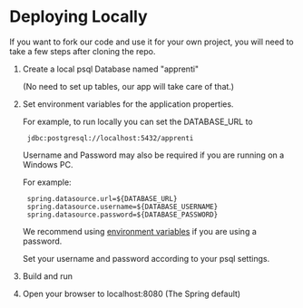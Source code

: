 # Deploying Locally

If you want to fork our code and use it for your own project, you will need to take a few steps after cloning the repo. 

1) Create a local psql Database named "apprenti"

    (No need to set up tables, our app will take care of that.)
    
2) Set environment variables for the application properties. 

    For example, to run locally you can set the DATABASE_URL to
        
        jdbc:postgresql://localhost:5432/apprenti 
      
    Username and Password may also be required if you are running on a Windows PC. 
    
    For example: 
    
        
        spring.datasource.url=${DATABASE_URL}
        spring.datasource.username=${DATABASE_USERNAME}
        spring.datasource.password=${DATABASE_PASSWORD}
    
   We recommend using [environment variables](https://medium.com/chingu/an-introduction-to-environment-variables-and-how-to-use-them-f602f66d15fa) if you are using a password. 
   
   Set your username and password according to your psql settings. 
    
3) Build and run

4) Open your browser to localhost:8080 (The Spring default)